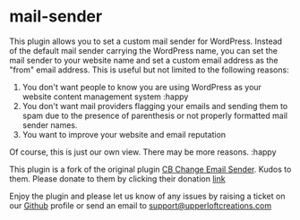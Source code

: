 # mail-sender
 This plugin allows you to set a custom mail sender for WordPress. Instead of the default mail sender carrying the WordPress name, you can set the mail sender to your website name and set a custom email address as the "from" email address. This is useful but not limited to the following reasons:

 1. You don't want people to know you are using WordPress as your website content management system :happy
 2. You don't want mail providers flagging your emails and sending them to spam due to the presence of parenthesis or not properly formatted mail sender names.
 3. You want to improve your website and email reputation

 Of course, this is just our own view. There may be more reasons. :happy

This plugin is a fork of the original plugin <a href="https://github.com/hmbashar/CB-Change-Mail-Sender">CB Change Email Sender</a>. Kudos to them. Please donate to them by clicking their donation <a href="http://donate.codingbank.com">link</a>

 Enjoy the plugin and please let us know of any issues by raising a ticket on our <a href="https://github.com/upperloftctns">Github</a> profile or send an email to support@upperloftcreations.com

